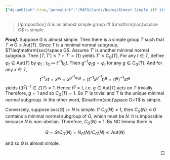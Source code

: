 ```yaml
---
{"dg-publish":true,"permalink":"/MATH/Cards/Nodes/Almost Simple iff its Socle Simple/","dgPassFrontmatter":true}
---
```



> [!proposition]
> $G$ is an almost simple group iff $\mathrm{soc}\space G$ is simple.

**_Proof._**
Suppose $G$ is almost simple. Then there is a simple group $T$ such that $T\lhd G\leq\mathrm{Aut}(T)$. Since $T$ is a minimal normal subgroup, $T\leq\mathrm{soc}\space G$. Assume $T'$ is another minimal normal subgroup. Then $[T,T']\leq T\cap T'=\{1\}$ yields $T'\leq C_G(T)$. For any $t\in T$, define $\varphi_t\in\mathrm{Aut}(T)$ by $\varphi_t:t_0\mapsto t^{-1}t_0t$. Then $g^{-1}\varphi_t g=\varphi_t$ for any $g\in C_G(T)$. And for any $x\in T$, $$t^{-1}xt=x^{\varphi_t}=x^{g^{-1}\varphi_tg}=(t^{-1}x^{g^{-1}}t)^g=(t^g)^{-1}xt^g$$yields $t(t^{g})^{-1}\in Z(T)=1$. Hence $t^g=t$, i.e. $g\in\mathrm{Aut}(T)$ acts on $T$ trivially. Therefore, $g=1$ and so $C_G(T)=1$. So $T'$ is trivial and $T$ is the unique minimal normal subgroup. In the other word, $\mathrm{soc}\space G=T$ is simple.

Conversely, suppose $\mathrm{soc}(G):=N$ is simple. If $C_G(N)\neq 1$, then $C_G(N)\lhd G$ contains a minimal normal subgroup of $G$, which must be $N$. It is impossible because $N$ is non-abelian. Therefore, $C_G(N)=1$. By NC lemma there is 

$$G=G/C_G(N)=N_G(N)/C_G(N)\lesssim\mathrm{Aut}(N)$$

and so $G$ is almost simple.
<p align="right">□</p>
